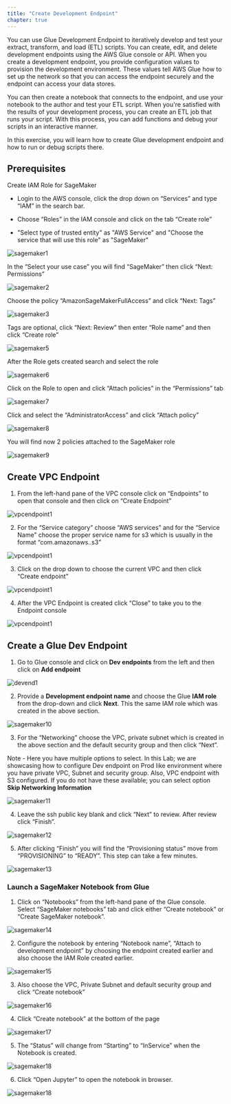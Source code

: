 ```yaml
---
title: "Create Development Endpoint"
chapter: true
---
```


You can use Glue Development Endpoint to iteratively develop and test your extract, transform, and load (ETL) scripts. You can create, edit, and delete development endpoints using the AWS Glue console or API. When you create a development endpoint, you provide configuration values to provision the development environment. These values tell AWS Glue how to set up the network so that you can access the endpoint securely and the endpoint can access your data stores.

You can then create a notebook that connects to the endpoint, and use your notebook to the author and test your ETL script. When you're satisfied with the results of your development process, you can create an ETL job that runs your script. With this process, you can add functions and debug your scripts in an interactive manner.

In this exercise, you will learn how to create Glue development endpoint and how to run or debug scripts there.

## Prerequisites

Create IAM Role for SageMaker

* Login to the AWS console, click the drop down on “Services” and type “IAM” in the search bar.

* Choose “Roles” in the IAM console and click on the tab “Create role” 

* "Select type of trusted entity" as "AWS Service" and "Choose the service that will use this role" as "SageMaker"

![sagemaker1](/image/sagemaker1.png)

In the “Select your use case” you will find “SageMaker” then click “Next: Permissions”

![sagemaker2](/image/sagemaker2.png)

Choose the policy “AmazonSageMakerFullAccess” and click “Next: Tags”

![sagemaker3](/image/sagemaker3.png)

Tags are optional, click “Next: Review” then enter “Role name” and then click “Create role”

![sagemaker5](/image/sagemaker5.png)

After the Role gets created search and select the role

![sagemaker6](/image/sagemaker6.png)

Click on the Role to open and click “Attach policies” in the “Permissions” tab

![sagemaker7](/image/sagemaker7.png)

Click and select the “AdministratorAccess” and click “Attach policy”

![sagemaker8](/image/sagemaker8.png)

You will find now 2 policies attached to the SageMaker role

![sagemaker9](/image/sagemaker9.png)


## Create VPC Endpoint

1)	From the left-hand pane of the VPC console click on “Endpoints” to open that console and then click on “Create Endpoint”

![vpcendpoint1](/image/vpcendpoint1.png)

2)	For the “Service category” choose “AWS services” and for the “Service Name” choose the proper service name for s3 which is usually in the format “com.amazonaws.<region>.s3”

![vpcendpoint1](/image/vpcendpoint2.png)

3)	Click on the drop down to choose the current VPC and then click “Create endpoint”

![vpcendpoint1](/image/vpcendpoint3.png)

4)	After the VPC Endpoint is created click “Close” to take you to the Endpoint console

![vpcendpoint1](/image/vpcendpoint4.png)


## Create a Glue Dev Endpoint

1. Go to Glue console and click on **Dev endpoints** from the left and then click on **Add endpoint**

![devend1](/image/devend1.png)

2. Provide a **Development endpoint name** and choose the Glue **IAM role** from the drop-down and click **Next**. This the same IAM role which was created in the above section. 

![sagemaker10](/image/sagemaker10.png)

3. For the “Networking” choose the VPC, private subnet which is created in the above section and the default security group and then click “Next”.

Note - Here you have multiple options to select. In this Lab; we are showcasing how to configure Dev endpoint on Prod like environment where you have private VPC, Subnet and security group. Also, VPC endpoint with S3 configured. If you do not have these available; you can select option **Skip Networking Information**

![sagemaker11](/image/sagemaker11.png)

4. Leave the ssh public key blank and click “Next” to review. After review click “Finish”.

![sagemaker12](/image/sagemaker12.png)

5. After clicking “Finish” you will find the “Provisioning status” move from “PROVISIONING” to “READY”. This step can take a few minutes.

![sagemaker13](/image/sagemaker13.png)

### Launch a SageMaker Notebook from Glue

1)	Click on “Notebooks” from the left-hand pane of the Glue console. Select “SageMaker notebooks” tab and click either “Create notebook” or “Create SageMaker notebook”.

![sagemaker14](/image/sagemaker14.png)

2. Configure the notebook by entering “Notebook name”, “Attach to development endpoint” by choosing the endpoint created earlier and also choose the IAM Role created earlier.

![sagemaker15](/image/sagemaker15.png)

3)	Also choose the VPC, Private Subnet and default security group and click “Create notebook”

![sagemaker16](/image/sagemaker16.png)

4. Click “Create notebook” at the bottom of the page

![sagemaker17](/image/sagemaker17.png)

5. The “Status” will change from “Starting” to “InService” when the Notebook is created.

![sagemaker18](/image/sagemaker18.png)

6. Click “Open Jupyter” to open the notebook in browser.

![sagemaker18](/image/sagemaker19.png)

